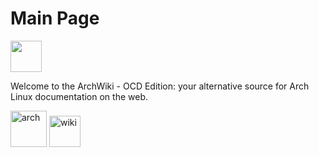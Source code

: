 # Main Page

<img src="https://archlinux.org/static/logos/archlinux-logo-light-scalable.1ae4cc2e2469.svg" width="50" />

Welcome to the ArchWiki - OCD Edition: your alternative source for Arch Linux documentation on the web.

<a href="#" target="_blank"><img alt="arch" src="https://img.shields.io/badge/ARCH-1793D1?style=flat-square" width="58"></a>
<a href="#" target="_blank"><img alt="wiki" src="https://img.shields.io/badge/WIKI-98c379?style=flat-square" width="50"></a>
